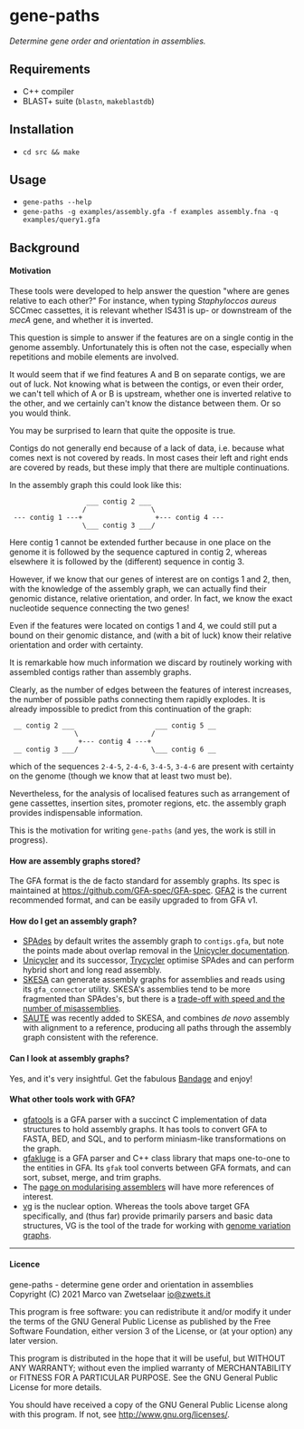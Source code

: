 # gene-paths

_Determine gene order and orientation in assemblies._


## Requirements

* C++ compiler
* BLAST+ suite (`blastn`, `makeblastdb`)


## Installation

* `cd src && make`


## Usage

* `gene-paths --help`
* `gene-paths -g examples/assembly.gfa
              -f examples assembly.fna
              -q examples/query1.gfa`


## Background

#### Motivation

These tools  were developed to help answer the question "where are genes
relative to each other?"  For instance, when typing _Staphyloccos aureus_
SCCmec cassettes, it is relevant whether IS431 is up- or downstream of the
_mecA_ gene, and whether it is inverted.

This question is simple to answer if the features are on a single contig in
the genome assembly.  Unfortunately this is often not the case, especially
when repetitions and mobile elements are involved.

It would seem that if we find features A and B on separate contigs, we are
out of luck.  Not knowing what is between the contigs, or even their order,
we can't tell which of A or B is upstream, whether one is inverted relative
to the other, and we certainly can't know the distance between them.  Or so
you would think.

You may be surprised to learn that quite the opposite is true.

Contigs do not generally end because of a lack of data, i.e. because what
comes next is not covered by reads.  In most cases their left and right ends
are covered by reads, but these imply that there are multiple continuations.

In the assembly graph this could look like this:

                       ___ contig 2 ___                
                      /                \                
     --- contig 1 ---+                  +--- contig 4 ---
                      \___ contig 3 ___/

Here contig 1 cannot be extended further because in one place on the genome
it is followed by the sequence captured in contig 2, whereas elsewhere it is
followed by the (different) sequence in contig 3.

However, if we know that our genes of interest are on contigs 1 and 2, then,
with the knowledge of the assembly graph, we can actually find their genomic
distance, relative orientation, and order.  In fact, we know the exact
nucleotide sequence connecting the two genes!

Even if the features were located on contigs 1 and 4, we could still put a
bound on their genomic distance, and (with a bit of luck) know their relative
orientation and order with certainty.

It is remarkable how much information we discard by routinely working with
assembled contigs rather than assembly graphs.

Clearly, as the number of edges between the features of interest increases,
the number of possible paths connecting them rapidly explodes.  It is already
impossible to predict from this continuation of the graph:

     __ contig 2 ___                    ___ contig 5 __
                    \                  /
                     +--- contig 4 ---+
     __ contig 3 ___/                  \___ contig 6 __

which of the sequences `2-4-5`, `2-4-6`, `3-4-5`, `3-4-6` are present with
certainty on the genome (though we know that at least two must be).

Nevertheless, for the analysis of localised features such as arrangement of
gene cassettes, insertion sites, promoter regions, etc. the assembly graph
provides indispensable information.

This is the motivation for writing `gene-paths` (and yes, the work is still
in progress).

#### How are assembly graphs stored?

The GFA format is the de facto standard for assembly graphs.  Its spec is
maintained at <https://github.com/GFA-spec/GFA-spec>.
[GFA2](https://github.com/GFA-spec/GFA-spec/blob/master/GFA2.md) is the
current recommended format, and can be easily upgraded to from GFA v1.

#### How do I get an assembly graph?

* [SPAdes](http://cab.spbu.ru/software/spades/) by default writes the assembly
  graph to `contigs.gfa`, but note the points made about overlap removal in
  the [Unicycler documentation](https://github.com/rrwick/Unicycler#background).
* [Unicycler](https://github.com/rrwick/Unicycler) and its successor,
  [Trycycler](https://github.com/rrwick/Trycycler/wiki) optimise SPAdes and
  can perform hybrid short and long read assembly.
* [SKESA](https://github.com/ncbi/SKESA.git) can generate assembly graphs for
  assemblies and reads using its `gfa_connector` utility.  SKESA's assemblies
  tend to be more fragmented than SPAdes's, but there is a
  [trade-off with speed and the number of misassemblies](https://cab.spbu.ru/benchmarking-tools-for-de-novo-microbial-assembly/).
* [SAUTE](https://github.com/ncbi/SKESA#saute---sequence-assembly-using-target-enrichment)
  was recently added to SKESA, and combines _de novo_ assembly with alignment
  to a reference, producing all paths through the assembly graph consistent
  with the reference.

#### Can I look at assembly graphs?

Yes, and it's very insightful.  Get the fabulous
[Bandage](https://github.com/rrwick/Bandage) and enjoy!

#### What other tools work with GFA?

* [gfatools](https://github.com/lh3/gfatools) is a GFA parser with a succinct
  C implementation of data structures to hold assembly graphs.  It has tools
  to convert GFA to FASTA, BED, and SQL, and to perform miniasm-like
  transformations on the graph.
* [gfakluge](https://github.com/edawson/gfakluge) is a GFA parser and C++
  class library that maps one-to-one to the entities in GFA.  Its `gfak` tool
  converts between GFA formats, and can sort, subset, merge, and trim graphs.
* The [page on modularising assemblers](https://github.com/GFA-spec/assembler-components)
  will have more references of interest.
* [vg](https://github.com/vgteam/vg) is the nuclear option.  Whereas the tools
  above target GFA specifically, and (thus far) provide primarily parsers and
  basic data structures, VG is the tool of the trade for working with [genome
  variation graphs]().


---
#### Licence

gene-paths - determine gene order and orientation in assemblies  
Copyright (C) 2021  Marco van Zwetselaar <io@zwets.it>

This program is free software: you can redistribute it and/or modify
it under the terms of the GNU General Public License as published by
the Free Software Foundation, either version 3 of the License, or
(at your option) any later version.

This program is distributed in the hope that it will be useful,
but WITHOUT ANY WARRANTY; without even the implied warranty of
MERCHANTABILITY or FITNESS FOR A PARTICULAR PURPOSE.  See the
GNU General Public License for more details.

You should have received a copy of the GNU General Public License
along with this program.  If not, see <http://www.gnu.org/licenses/>.

